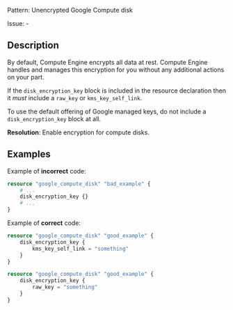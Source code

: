 Pattern: Unencrypted Google Compute disk

Issue: -

## Description

By default, Compute Engine encrypts all data at rest. Compute Engine handles and manages this encryption for you without any additional actions on your part.

If the `disk_encryption_key` block is included in the resource declaration then it *must* include a `raw_key` or `kms_key_self_link`.

To use the default offering of Google managed keys, do not include a `disk_encryption_key` block at all.

**Resolution**: Enable encryption for compute disks.

## Examples

Example of **incorrect** code:

```terraform
resource "google_compute_disk" "bad_example" {
	# ... 
	disk_encryption_key {}
	# ...
}
```

Example of **correct** code:

```terraform
resource "google_compute_disk" "good_example" {
	disk_encryption_key {
		kms_key_self_link = "something"
	}
}

resource "google_compute_disk" "good_example" {
	disk_encryption_key {
		raw_key = "something"
	}
}
```